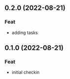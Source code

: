 ## 0.2.0 (2022-08-21)

### Feat

- adding tasks

## 0.1.0 (2022-08-21)

### Feat

- initial checkin
